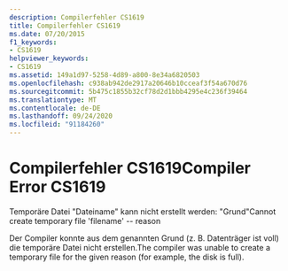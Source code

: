 ```yaml
---
description: Compilerfehler CS1619
title: Compilerfehler CS1619
ms.date: 07/20/2015
f1_keywords:
- CS1619
helpviewer_keywords:
- CS1619
ms.assetid: 149a1d97-5258-4d89-a800-8e34a6820503
ms.openlocfilehash: c938ab942de2917a20646b10cceaf3f54a670d76
ms.sourcegitcommit: 5b475c1855b32cf78d2d1bbb4295e4c236f39464
ms.translationtype: MT
ms.contentlocale: de-DE
ms.lasthandoff: 09/24/2020
ms.locfileid: "91184260"
---
```

# <a name="compiler-error-cs1619"></a><span data-ttu-id="9f56d-103">Compilerfehler CS1619</span><span class="sxs-lookup"><span data-stu-id="9f56d-103">Compiler Error CS1619</span></span>

<span data-ttu-id="9f56d-104">Temporäre Datei "Dateiname" kann nicht erstellt werden: "Grund"</span><span class="sxs-lookup"><span data-stu-id="9f56d-104">Cannot create temporary file 'filename' -- reason</span></span>  
  
 <span data-ttu-id="9f56d-105">Der Compiler konnte aus dem genannten Grund (z. B. Datenträger ist voll) die temporäre Datei nicht erstellen.</span><span class="sxs-lookup"><span data-stu-id="9f56d-105">The compiler was unable to create a temporary file for the given reason (for example, the disk is full).</span></span>
